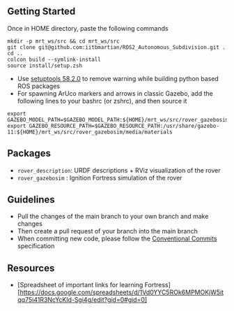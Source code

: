 ## Getting Started
Once in HOME directory, paste the following commands
```console
mkdir -p mrt_ws/src && cd mrt_ws/src
git clone git@github.com:iitbmartian/ROS2_Autonomous_Subdivision.git .
cd ..
colcon build --symlink-install
source install/setup.zsh
```
- Use [setuptools 58.2.0](https://pypi.org/project/setuptools/58.2.0/) to remove warning while building python based ROS packages
- For spawning ArUco markers and arrows in classic Gazebo, add the following lines to your bashrc (or zshrc), and then source it
```
export GAZEBO_MODEL_PATH=$GAZEBO_MODEL_PATH:${HOME}/mrt_ws/src/rover_gazebosim/model_editor_models
export GAZEBO_RESOURCE_PATH=$GAZEBO_RESOURCE_PATH:/usr/share/gazebo-11:${HOME}/mrt_ws/src/rover_gazebosim/media/materials
```
## Packages
- `rover_description`: URDF descriptions + RViz visualization of the rover
- `rover_gazebosim` : Ignition Fortress simulation of the rover
## Guidelines
- Pull the changes of the main branch to your own branch and make changes
- Then create a pull request of your branch into the main branch  
- When committing new code, please follow the [Conventional Commits](https://www.conventionalcommits.org/en/v1.0.0/) specification
## Resources
- [Spreadsheet of important links for learning Fortress][https://docs.google.com/spreadsheets/d/1Vd0YYC5ROk6MPMOKjW5itqq75i41R3NcYcKld-Sgi4g/edit?gid=0#gid=0]



